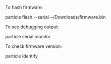 

To flash firmware:

  particle flash --serial ~/Downloads/firmware.bin


To see debugging output:

  particle serial monitor


To check firmware version:

  particle identify
  